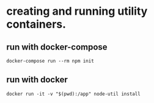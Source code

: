 # creating and running utility containers.

## run with docker-compose

`docker-compose run --rm npm init` 

## run with docker 

`docker run -it -v "$(pwd):/app" node-util install`